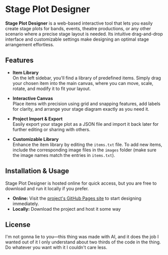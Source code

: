 # Stage Plot Designer

**Stage Plot Designer** is a web-based interactive tool that lets you easily create stage plots for bands, events, theatre productions, or any other scenario where a precise stage layout is needed. Its intuitive drag-and-drop interface and customizable settings make designing an optimal stage arrangement effortless.

## Features

- **Item Library**  
  On the left sidebar, you'll find a library of predefined items. Simply drag your chosen item into the main canvas, where you can move, scale, rotate, and modify it to fit your layout.

- **Interactive Canvas**  
  Place items with precision using grid and snapping features, add labels for clarity, and arrange your stage diagram exactly as you need it.

- **Project Import & Export**  
  Easily export your stage plot as a JSON file and import it back later for further editing or sharing with others.

- **Customizable Library**  
  Enhance the item library by editing the `items.txt` file. To add new items, include the corresponding image files in the `images` folder (make sure the image names match the entries in `items.txt`).

## Installation & Usage

Stage Plot Designer is hosted online for quick access, but you are free to download and run it locally if you prefer.  

- **Online:** Visit the [project's GitHub Pages site](https://joshcubes.github.io/stage-plot/) to start designing immediately.  
- **Locally:**  Download the project and host it some way 

## License

I'm not gonna lie to you—this thing was made with AI, and it does the job I wanted out of it I only understand about two thirds of the code in the thing. Do whatever you want with it I couldn't care less.
